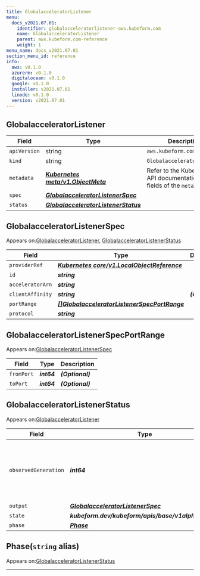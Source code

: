 ```yaml
---
title: GlobalacceleratorListener
menu:
  docs_v2021.07.01:
    identifier: globalacceleratorlistener-aws.kubeform.com
    name: GlobalacceleratorListener
    parent: aws.kubeform.com-reference
    weight: 1
menu_name: docs_v2021.07.01
section_menu_id: reference
info:
  aws: v0.1.0
  azurerm: v0.1.0
  digitalocean: v0.1.0
  google: v0.1.0
  installer: v2021.07.01
  linode: v0.1.0
  version: v2021.07.01
---
```


## GlobalacceleratorListener
| Field | Type | Description |
| ------ | ----- | ----------- |
| `apiVersion` | string | `aws.kubeform.com/v1alpha1` |
|    `kind` | string | `GlobalacceleratorListener` |
| `metadata` | ***[Kubernetes meta/v1.ObjectMeta](https://v1-18.docs.kubernetes.io/docs/reference/generated/kubernetes-api/v1.18/#objectmeta-v1-meta)***|Refer to the Kubernetes API documentation for the fields of the `metadata` field.|
| `spec` | ***[GlobalacceleratorListenerSpec](#globalacceleratorlistenerspec)***||
| `status` | ***[GlobalacceleratorListenerStatus](#globalacceleratorlistenerstatus)***||
## GlobalacceleratorListenerSpec

Appears on:[GlobalacceleratorListener](#globalacceleratorlistener), [GlobalacceleratorListenerStatus](#globalacceleratorlistenerstatus)

| Field | Type | Description |
| ------ | ----- | ----------- |
| `providerRef` | ***[Kubernetes core/v1.LocalObjectReference](https://v1-18.docs.kubernetes.io/docs/reference/generated/kubernetes-api/v1.18/#localobjectreference-v1-core)***||
| `id` | ***string***||
| `acceleratorArn` | ***string***||
| `clientAffinity` | ***string***| ***(Optional)*** |
| `portRange` | ***[[]GlobalacceleratorListenerSpecPortRange](#globalacceleratorlistenerspecportrange)***||
| `protocol` | ***string***||
## GlobalacceleratorListenerSpecPortRange

Appears on:[GlobalacceleratorListenerSpec](#globalacceleratorlistenerspec)

| Field | Type | Description |
| ------ | ----- | ----------- |
| `fromPort` | ***int64***| ***(Optional)*** |
| `toPort` | ***int64***| ***(Optional)*** |
## GlobalacceleratorListenerStatus

Appears on:[GlobalacceleratorListener](#globalacceleratorlistener)

| Field | Type | Description |
| ------ | ----- | ----------- |
| `observedGeneration` | ***int64***| ***(Optional)*** Resource generation, which is updated on mutation by the API Server.|
| `output` | ***[GlobalacceleratorListenerSpec](#globalacceleratorlistenerspec)***| ***(Optional)*** |
| `state` | ***kubeform.dev/kubeform/apis/base/v1alpha1.State***| ***(Optional)*** |
| `phase` | ***[Phase](#phase)***| ***(Optional)*** |
## Phase(`string` alias)

Appears on:[GlobalacceleratorListenerStatus](#globalacceleratorlistenerstatus)

---
